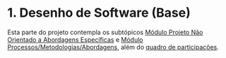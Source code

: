 # 1. Desenho de Software (Base)

Esta parte do projeto contempla os subtópicos [Módulo Projeto Não Orientado a Abordagens Específicas](/Base/1.1.AbordagemNaoEspecifica.md) e [Módulo Processos/Metodologias/Abordagens](/Base/1.2.ProcessosMetodologiasAbordagens.md), além do [quadro de participações](/Base/1.3.ParticipacoesBase.md).
